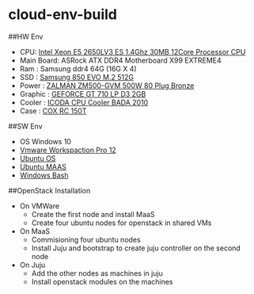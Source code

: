 # cloud-env-build


##HW Env
- CPU: [Intel Xeon E5 2650LV3 ES  1.4Ghz 30MB 12Core Processor CPU](http://www.ebay.com/itm/191890303730?_trksid=p2060353.m2749.l2649&ssPageName=STRK%3AMEBIDX%3AIT)
- Main Board: ASRock ATX DDR4 Motherboard X99 EXTREME4
- Ram : Samsung ddr4 64G (16G X 4)
- SSD : [Samsung 850 EVO M.2 512G](http://www.enuri.com/view/Detailmulti.jsp?modelno=12095372&cate=07131702&fb=1&porder=1&key=popular&factory=&search=YES&m_price=&spec=&sel_spec=&pagesize=30&page=1&keyword=samsung+850+evo+512&orgkeyword=samsung+850+evo+512&spec_name=&from=list)
- Power : [ZALMAN ZM500-GVM 500W 80 Plug Bronze](http://storefarm.naver.com/2store/products/347068737?NaPm=ct%3Dit01lla2%7Cci%3Dcheckout%7Ctr%3Dmyc%7Ctrx%3D%7Chk%3D886cff5a16aff5794d9064eefd50d1be2d9ef085)
- Graphic : [GEFORCE GT 710 LP D3 2GB](http://www.joyzen.co.kr/product/sInfo.html?fid=1&uid=42&Pnum=260642)
- Cooler : [ICODA CPU Cooler BADA 2010](http://itempage3.auction.co.kr/DetailView.aspx?ItemNo=B278254634&frm3=V2)
- Case : [COX RC 150T](http://shopping.naver.com/detail/detail.nhn?nv_mid=9105331134&cat_id=50001621&frm=NVSHATC&query=Cox+rc)


##SW Env
- OS Windows 10 
- [Vmware Workspaction Pro 12](https://my.vmware.com/web/vmware/info?slug=desktop_end_user_computing/vmware_workstation_pro/12_0#product_downloads)
- [Ubuntu OS](http://www.ubuntu.com/download/server/install-ubuntu-server)
- [Ubuntu MAAS](https://maas.ubuntu.com/docs/install.html)
- [Windows Bash](http://www.howtogeek.com/249966/how-to-install-and-use-the-linux-bash-shell-on-windows-10/)

##OpenStack Installation
- On VMWare 
  - Create the first node and install MaaS
  - Create four ubuntu nodes for openstack in shared VMs 
- On MaaS
  - Commisioning four ubuntu nodes
  - Install Juju and bootstrap to create juju controller on the second node 
- On Juju
  - Add the other nodes as machines in juju 
  - Install openstack modules on the machines
